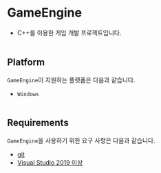 # GameEngine
- C++를 이용한 게임 개발 프로젝트입니다.
<br><br>


## Platform

`GameEngine`이 지원하는 플랫폼은 다음과 같습니다.  
- `Windows`
<br><br>


## Requirements

`GameEngine`을 사용하기 위한 요구 사항은 다음과 같습니다.
- [git](https://git-scm.com/)
- [Visual Studio 2019 이상](https://visualstudio.microsoft.com/)
<br><br>